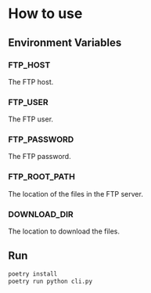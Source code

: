 # How to use

## Environment Variables

### FTP_HOST
The FTP host.

### FTP_USER
The FTP user.

### FTP_PASSWORD
The FTP password.

### FTP_ROOT_PATH
The location of the files in the FTP server.

### DOWNLOAD_DIR
The location to download the files.

## Run

```bash
poetry install
poetry run python cli.py
```
